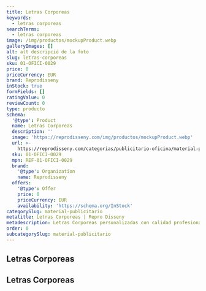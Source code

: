 ```yaml
---
title: Letras Corporeas
keywords:
  - letras corporeas
searchTerms:
  - letras corporeas
image: /img/productos/mockupProduct.webp
galleryImages: []
alt: alt descripció de la foto
slug: letras-corporeas
sku: 01-OFICI-0029
price: 0
priceCurrency: EUR
brand: Reprodisseny
inStock: true
formFields: []
ratingValue: 0
reviewCount: 0
type: producto
schema:
  '@type': Product
  name: Letras Corporeas
  description: ''
  image: 'https://reprodisseny.com/img/productos/mockupProduct.webp'
  url: >-
    https://reprodisseny.com/categorias/publicitario-oficina/material-publicitario/letras-corporeas
  sku: 01-OFICI-0029
  mpn: REF-01-OFICI-0029
  brand:
    '@type': Organization
    name: Reprodisseny
  offers:
    '@type': Offer
    price: 0
    priceCurrency: EUR
    availability: 'https://schema.org/InStock'
categorySlug: material-publicitario
metatitle: Letras Corporeas | Repro Disseny
metadescription: Letras Corporeas personalizadas con calidad profesional en Cataluña.
order: 0
subcategorySlug: material-publicitario
---
```


## Letras Corporeas

## Letras Corporeas
